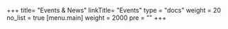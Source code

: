 +++
title= "Events & News"
linkTitle= "Events"
type = "docs"
weight = 20
no_list = true
[menu.main]
weight = 2000
pre = "<i class='fa-solid fa-rss'></i>"
+++


